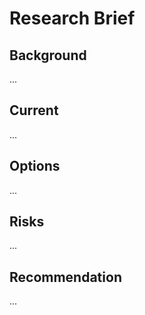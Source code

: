 # Research Brief

## Background
...
## Current
...
## Options
...
## Risks
...
## Recommendation
...